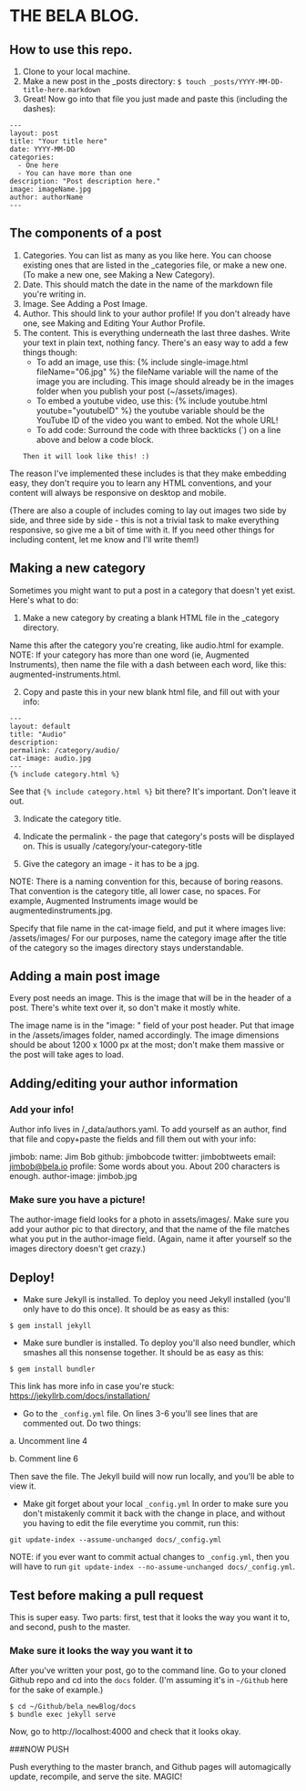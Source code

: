 # THE BELA BLOG.

## How to use this repo.

1. Clone to your local machine.
2. Make a new post in the _posts directory:
````$ touch _posts/YYYY-MM-DD-title-here.markdown````
3. Great! Now go into that file you just made and paste this (including the dashes):

````
---
layout: post
title: "Your title here"
date: YYYY-MM-DD
categories:
  - One here
  - You can have more than one 
description: "Post description here."
image: imageName.jpg
author: authorName
---
````
## The components of a post

1. Categories. You can list as many as you like here. You can choose existing ones that are listed in the _categories file, or make a new one. (To make a new one, see Making a New Category).
2. Date. This should match the date in the name of the markdown file you're writing in.
3. Image. See Adding a Post Image.
4. Author. This should link to your author profile! If you don't already have one, see Making and Editing Your Author Profile.
5. The content. This is everything underneath the last three dashes. Write your text in plain text, nothing fancy. There's an easy way to add a few things though:
    - To add an image, use this:
    {% include single-image.html fileName="06.jpg" %}
    the fileName variable will the name of the image you are including. This image should already be in the images folder when you publish your post (~/assets/images).
    - To embed a youtube video, use this:
    {% include youtube.html youtube="youtubeID" %} 
    the youtube variable should be the YouTube ID of the video you want to embed. Not the whole URL!
    - To add code: Surround the code with three backticks (`) on a line above and below a code block.
    ```
    Then it will look like this! :)
    ```
The reason I've implemented these includes is that they make embedding easy, they don't require you to learn any HTML conventions, and your content will always be responsive on desktop and mobile. 

(There are also a couple of includes coming to lay out images two side by side, and three side by side - this is not a trivial task to make everything responsive, so give me a bit of time with it. If you need other things for including content, let me know and I'll write them!) 

## Making a new category

Sometimes you might want to put a post in a category that doesn't yet exist. Here's what to do:

1. Make a new category by creating a blank HTML file in the _category directory.

Name this after the category you're creating, like audio.html for example. 
NOTE: If your category has more than one word (ie, Augmented Instruments), then name the file with a dash between each word, like this:  augmented-instruments.html. 

2. Copy and paste this in your new blank html file, and fill out with your info:
````
---
layout: default
title: "Audio"
description:
permalink: /category/audio/
cat-image: audio.jpg
---
{% include category.html %}
````

See that ````{% include category.html %}```` bit there? It's important. Don't leave it out.

3. Indicate the category title. 

4. Indicate the permalink - the page that category's posts will be displayed on. This is usually /category/your-category-title

5. Give the category an image - it has to be a jpg.

NOTE: There is a naming convention for this, because of boring reasons. That convention is the category title, all lower case, no spaces. For example, Augmented Instruments image would be augmentedinstruments.jpg.

Specify that file name in the cat-image field, and put it where images live: /assets/images/ 
For our purposes, name the category image after the title of the category so the images directory stays understandable.

## Adding a main post image

Every post needs an image. This is the image that will be in the header of a post. There's white text over it, so don't make it mostly white. 

The image name is in the "image: " field of your post header. Put that image in the /assets/images folder, named accordingly. The image dimensions should be about 1200 x 1000 px at the most; don't make them massive or the post will take ages to load.

## Adding/editing your author information

### Add your info!

Author info lives in /_data/authors.yaml. To add yourself as an author, find that file and copy+paste the fields and fill them out with your info:

jimbob:
  name: Jim Bob
  github: jimbobcode
  twitter: jimbobtweets
  email: jimbob@bela.io
  profile: Some words about you. About 200 characters is enough.
  author-image: jimbob.jpg

### Make sure you have a picture!

The author-image field looks for a photo in assets/images/. Make sure you add your author pic to that directory, and that the name of the file matches what you put in the author-image field. (Again, name it after yourself so the images directory doesn't get crazy.)

## Deploy!

* Make sure Jekyll is installed.
To deploy you need Jekyll installed (you'll only have to do this once). It should be as easy as this:

````$ gem install jekyll````

* Make sure bundler is installed.
To deploy you'll also need bundler, which smashes all this nonsense together. It should be as easy as this:

````$ gem install bundler````

This link has more info in case you're stuck: https://jekyllrb.com/docs/installation/

* Go to the ````_config.yml```` file. On lines 3-6 you'll see lines that are commented out. Do two things:

a. Uncomment line 4 

b. Comment line 6 

Then save the file. The Jekyll build will now run locally, and you'll be able to view it.

* Make git forget about your local `_config.yml` 
In order to make sure you don't mistakenly commit it back with the change in place, and without you having to edit the file everytime you commit, run this:
```
git update-index --assume-unchanged docs/_config.yml
```
NOTE: if you ever want to commit actual changes to `_config.yml`, then you will have to run 
```git update-index --no-assume-unchanged docs/_config.yml```.

## Test before making a pull request 
This is super easy. Two parts: first, test that it looks the way you want it to, and second, push to the master.

### Make sure it looks the way you want it to 

After you've written your post, go to the command line. Go to your cloned Github repo and cd into the ````docs```` folder. (I'm assuming it's in ````~/Github```` here for the sake of example.) 

````
$ cd ~/Github/bela_newBlog/docs
$ bundle exec jekyll serve
````

Now, go to http://localhost:4000 and check that it looks okay. 

###NOW PUSH

Push everything to the master branch, and Github pages will automagically update, recompile, and serve the site. MAGIC!
